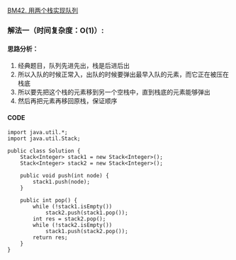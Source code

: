 [BM42. 用两个栈实现队列](https://www.nowcoder.com/practice/54275ddae22f475981afa2244dd448c6?tpId=295&tqId=23281&ru=%2Fpractice%2Fc9480213597e45f4807880c763ddd5f0&qru=%2Fta%2Fformat-top101%2Fquestion-ranking&sourceUrl=%2Fexam%2Foj)
### 解法一（时间复杂度：O(1)）:
#### 思路分析：
1. 经典题目，队列先进先出，栈是后进后出
2. 所以入队的时候正常入，出队的时候要弹出最早入队的元素，而它正在被压在栈底
3. 所以要先把这个栈的元素移到另一个空栈中，直到栈底的元素能够弹出
4. 然后再把元素再移回原栈，保证顺序
#### CODE
```
import java.util.*;
import java.util.Stack;

public class Solution {
    Stack<Integer> stack1 = new Stack<Integer>();
    Stack<Integer> stack2 = new Stack<Integer>();
    
    public void push(int node) {
        stack1.push(node);
    }
    
    public int pop() {
        while (!stack1.isEmpty())
            stack2.push(stack1.pop());
        int res = stack2.pop();
        while (!stack2.isEmpty())
            stack1.push(stack2.pop());
        return res;
    }
}
```
